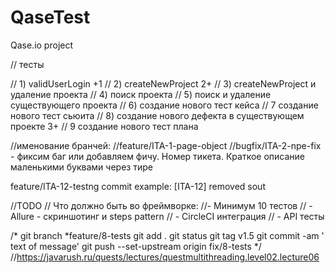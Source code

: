 # QaseTest
Qase.io project



// тесты

// 1) validUserLogin +1
// 2) createNewProject 2+
// 3) createNewProject и удаление проекта
// 4) поиск проекта
// 5) поиск и удаление существующего проекта
// 6) создание нового тест кейса
// 7 создание нового тест сьюита
// 8) создание нового дефекта в существующем проекте 3+
// 9 создание нового тест плана

//именование бранчей:
//feature/ITA-1-page-object
//bugfix/ITA-2-npe-fix - фиксим баг или добавляем фичу. Номер тикета. Краткое описание маленькими буквами через тире

feature/ITA-12-testng
commit example: [ITA-12] removed sout


//TODO
// Что должно быть во фреймворке:
//- Минимум 10 тестов
//        - Allure - скриншотинг и steps pattern
//        - CircleCI интеграция
//        - API тесты

/*
git branch *feature/8-tests
git add .
git status
git tag v1.5
git commit -am ' text of message'
git push --set-upstream origin fix/8-tests
 */
//https://javarush.ru/quests/lectures/questmultithreading.level02.lecture06
